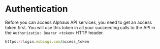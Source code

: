 # Authentication

Before you can access Alphaus API services, you need to get an access token first. You will use this token in all your succeeding calls to the API in the `Authorizatio: Bearer <token>` HTTP header.

```ruby
https://login.mobingi.com/access_token
```
